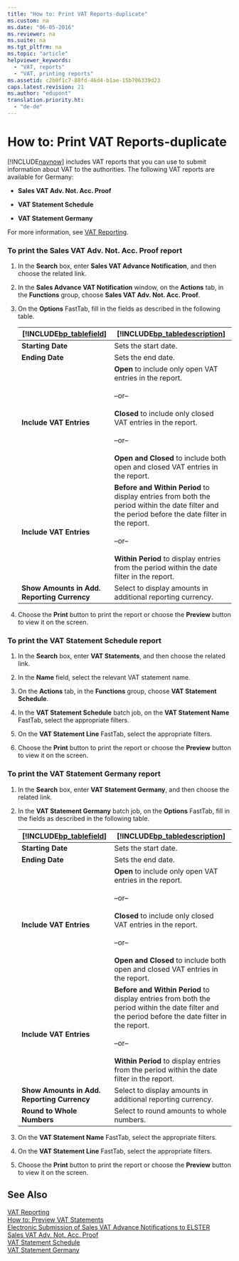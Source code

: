 ```yaml
---
title: "How to: Print VAT Reports-duplicate"
ms.custom: na
ms.date: "06-05-2016"
ms.reviewer: na
ms.suite: na
ms.tgt_pltfrm: na
ms.topic: "article"
helpviewer_keywords: 
  - "VAT, reports"
  - "VAT, printing reports"
ms.assetid: c2b0f1c7-88fd-46d4-b1ae-15b706339d23
caps.latest.revision: 21
ms.author: "edupont"
translation.priority.ht: 
  - "de-de"
---
```

# How to: Print VAT Reports-duplicate
[!INCLUDE[navnow](../../ApplicationDesign/includes/navnow_md.md)] includes VAT reports that you can use to submit information about VAT to the authorities. The following VAT reports are available for Germany:  
  
-   **Sales VAT Adv. Not. Acc. Proof**  
  
-   **VAT Statement Schedule**  
  
-   **VAT Statement Germany**  
  
 For more information, see [VAT Reporting](../../LocalFunctionalityForMicrosoftDynamicsNav2016/Austria/vat-reporting.md).  
  
### To print the Sales VAT Adv. Not. Acc. Proof report  
  
1.  In the **Search** box, enter **Sales VAT Advance Notification**, and then choose the related link.  
  
2.  In the **Sales Advance VAT Notification** window, on the **Actions** tab, in the **Functions** group, choose **Sales VAT Adv. Not. Acc. Proof**.  
  
3.  On the **Options** FastTab, fill in the fields as described in the following table.  
  
    |[!INCLUDE[bp_tablefield](../../ApplicationDesign/includes/bp_tablefield_md.md)]|[!INCLUDE[bp_tabledescription](../../ApplicationDesign/includes/bp_tabledescription_md.md)]|  
    |---------------------------------|---------------------------------------|  
    |**Starting Date**|Sets the start date.|  
    |**Ending Date**|Sets the end date.|  
    |**Include VAT Entries**|**Open** to include only open VAT entries in the report.<br /><br /> –or–<br /><br /> **Closed** to include only closed VAT entries in the report.<br /><br /> –or–<br /><br /> **Open and Closed** to include both open and closed VAT entries in the report.|  
    |**Include VAT Entries**|**Before and Within Period** to display entries from both the period within the date filter and the period before the date filter in the report.<br /><br /> –or–<br /><br /> **Within Period** to display entries from the period within the date filter in the report.|  
    |**Show Amounts in Add. Reporting Currency**|Select to display amounts in additional reporting currency.|  
  
4.  Choose the **Print** button to print the report or choose the **Preview** button to view it on the screen.  
  
### To print the VAT Statement Schedule report  
  
1.  In the **Search** box, enter **VAT Statements**, and then choose the related link.  
  
2.  In the **Name** field, select the relevant VAT statement name.  
  
3.  On the **Actions** tab, in the **Functions** group, choose **VAT Statement Schedule**.  
  
4.  In the **VAT Statement Schedule** batch job, on the **VAT Statement Name** FastTab, select the appropriate filters.  
  
5.  On the **VAT Statement Line** FastTab, select the appropriate filters.  
  
6.  Choose the **Print** button to print the report or choose the **Preview** button to view it on the screen.  
  
### To print the VAT Statement Germany report  
  
1.  In the **Search** box, enter **VAT Statement Germany**, and then choose the related link.  
  
2.  In the **VAT Statement Germany** batch job, on the **Options** FastTab, fill in the fields as described in the following table.  
  
    |[!INCLUDE[bp_tablefield](../../ApplicationDesign/includes/bp_tablefield_md.md)]|[!INCLUDE[bp_tabledescription](../../ApplicationDesign/includes/bp_tabledescription_md.md)]|  
    |---------------------------------|---------------------------------------|  
    |**Starting Date**|Sets the start date.|  
    |**Ending Date**|Sets the end date.|  
    |**Include VAT Entries**|**Open** to include only open VAT entries in the report.<br /><br /> –or–<br /><br /> **Closed** to include only closed VAT entries in the report.<br /><br /> –or–<br /><br /> **Open and Closed** to include both open and closed VAT entries in the report.|  
    |**Include VAT Entries**|**Before and Within Period** to display entries from both the period within the date filter and the period before the date filter in the report.<br /><br /> –or–<br /><br /> **Within Period** to display entries from the period within the date filter in the report.|  
    |**Show Amounts in Add. Reporting Currency**|Select to display amounts in additional reporting currency.|  
    |**Round to Whole Numbers**|Select to round amounts to whole numbers.|  
  
3.  On the **VAT Statement Name** FastTab, select the appropriate filters.  
  
4.  On the **VAT Statement Line** FastTab, select the appropriate filters.  
  
5.  Choose the **Print** button to print the report or choose the **Preview** button to view it on the screen.  
  
## See Also  
 [VAT Reporting](../../LocalFunctionalityForMicrosoftDynamicsNav2016/Austria/vat-reporting.md)   
 [How to: Preview VAT Statements](../../Finance/how-to-preview-vat-statements.md)   
 [Electronic Submission of Sales VAT Advance Notifications to ELSTER](../../LocalFunctionalityForMicrosoftDynamicsNav2016/Germany/electronic-submission-of-sales-vat-advance-notifications-to-elster.md)   
 [Sales VAT Adv. Not. Acc. Proof](../../LocalFunctionalityForMicrosoftDynamicsNav2016/Austria/-$-r_11009-sales-vat-adv.-not.-acc.-proof-$-.md)   
 [VAT Statement Schedule](../../LocalFunctionalityForMicrosoftDynamicsNav2016/Austria/-$-r_11010-vat-statement-schedule-$-.md)   
 [VAT Statement Germany](../../LocalFunctionalityForMicrosoftDynamicsNav2016/Austria/-$-r_11005-vat-statement-germany-$-.md)